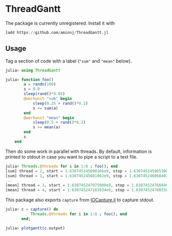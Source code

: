 # ThreadGantt

The package is currently unregistered. Install it with
```julia
]add https://github.com/aminnj/ThreadGantt.jl
```

## Usage

Tag a section of code with a label (`"sum"` and `"mean"` below).
```julia
julia> using ThreadGantt

julia> function foo()
        a = randn(100)
        s = 0.0
        sleep(rand()*0.05)
        @workunit "sum" begin
            sleep(0.25 + rand()*0.2)
            s += sum(a)
        end
        @workunit "mean" begin
            sleep(0.5 + rand()*0.2)
            s += mean(a)
        end
        s
    end
```

Then do some work in parallel with threads. By default, information is printed to stdout
in case you want to pipe a script to a text file. 
```julia
julia> Threads.@threads for i in 1:8 ; foo(); end
[sum] thread = 2, start = 1.630745245690166e9, stop = 1.630745245965308e9, duration = 0.27514195442199707
[sum] thread = 1, start = 1.630745245681062e9, stop = 1.630745246068402e9, duration = 0.38734006881713867
...
[mean] thread = 3, start = 1.630745247075008e9, stop = 1.630745247668403e9, duration = 0.5933949947357178
[mean] thread = 4, start = 1.630745247183934e9, stop = 1.630745247803387e9, duration = 0.619452953338623
```

This package also exports `capture` from [IOCapture.jl](https://github.com/JuliaDocs/IOCapture.jl) to capture stdout.
```julia
julia> c = capture() do
           Threads.@threads for i in 1:8 ; foo(); end
       end;

julia> plotgantt(c.output)
```

